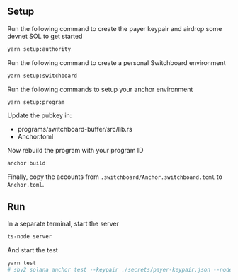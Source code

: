 ## Setup

Run the following command to create the payer keypair and airdrop some devnet
SOL to get started

```bash
yarn setup:authority
```

Run the following command to create a personal Switchboard environment

```bash
yarn setup:switchboard
```

Run the following commands to setup your anchor environment

```bash
yarn setup:program
```

Update the pubkey in:

- programs/switchboard-buffer/src/lib.rs
- Anchor.toml

Now rebuild the program with your program ID

```bash
anchor build
```

Finally, copy the accounts from `.switchboard/Anchor.switchboard.toml` to
`Anchor.toml`.

## Run

In a separate terminal, start the server

```bash
ts-node server
```

And start the test

```bash
yarn test
# sbv2 solana anchor test --keypair ./secrets/payer-keypair.json --nodeImage dev-v2-09-19-22
```

<!-- ## Problem

Eventually the crank or the relaybuffer will stop working

![](./screenshot.png)

### How to run

Run `solana-test-validator`

Run `anchor run switch`

Then comment out lines 25 - 29 in `/runOracle.ts`

Stop solana-test-validator

Run `.switchboard/start-local-validator.sh`

Run `anchor run switch` again

Copy oracle public key from terminal output

```
agg EtdenVDgsVxfWMDm6Y3Dwc8L3p8C3FpSgXjh5cvjizno oracle 3XQvDJ5wM9JPhELKu8PcvdFxPT19uo8m9rMtwzdjz1cc 3rGrMUKPVp8NzxC7pwxcj4hR3aHmCyKuFFVngH23UYTJ
```

Change line 14 in `.switchboard/docker-compose.switchboard.yml` to
` - ORACLE_KEY=${O}`

Replace `dev-v2-07-18-22` in `.switchboard/docker-compose.switchboard.yml` with
`dev-v2-09-19-22`

Run `O=<oracle public key> .switchboard/start-oracle.sh`

Run `anchor run server`

Run `anchor test --skip-local-validator`

Run `solana account target/deploy/switchboard_buffer-keypair.json` and copy
public key

```
Public Key: 9PcDy77KoSA9bNNuq7jQMczSmJg8rPFyAT9Ctt2APu3Y
Balance: 0.00114144 SOL
Owner: BPFLoaderUpgradeab1e11111111111111111111111
Executable: true
Rent Epoch: 0
Length: 36 (0x24) bytes
0000:   02 00 00 00  38 7e 2a 0b  0e 99 31 f7  dc 18 3d c1   ....8~*...1...=.
0010:   67 f1 7e c9  fd 19 b8 96  fb c2 bd 42  11 d3 55 6a   g.~........B..Uj
0020:   e9 6d 24 83
```

Update line 32 in `programs/switchboard-buffer/src/lib.rs` and line 6 in
`Anchor.toml` with public key from previous step

Run `anchor test --skip-local-validator` finally -->
